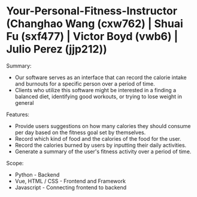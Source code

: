 # Your-Personal-Fitness-Instructor (Changhao Wang (cxw762) | Shuai Fu (sxf477) | Victor Boyd (vwb6) | Julio Perez (jjp212))

Summary:
- Our software serves as an interface that can record the calorie intake and burnouts for a specific person over a period of time. 
- Clients who utilize this software might be interested in a finding a balanced diet, identifying good workouts, or trying to lose weight in general


Features:
- Provide users suggestions on how many calories they should consume per day based on the fitness goal set by themselves. 
- Record which kind of food and the calories of the food for the user.  
- Record the calories burned by users by inputting their daily activities. 
- Generate a summary of the user's fitness activity over a period of time. 

Scope:
- Python - Backend
- Vue, HTML / CSS - Frontend and Framework
- Javascript - Connecting frontend to backend
 
